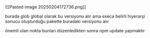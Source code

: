 

![[Pasted image 20250204172736.png]]

burada glob global olarak bu versiyonu alır ama execa belirli hiyerarşi sonucu oluşturduğu pakette buradaki versiyonu alır

önemli olan nokta bunları düzenledikten sonra npm update yapmaktır